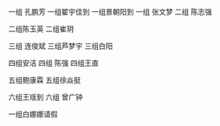 一组 孔鹏芳
一组翟宇佳到
一组景朝阳到
一组 张文梦
二组 陈志强


二组陈玉英
二组崔玥

三组  连俊斌
三组芦梦宇
三组白阳

四组安洁
四组 陈强
四组王直



五组鲍康霖
五组徐焱挺

六组王瑶到
六组  曾广钟


一组白娜娜请假